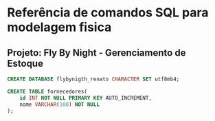 # Referência de comandos SQL para modelagem fisica

## Projeto: Fly By Night - Gerenciamento de Estoque

```sql
CREATE DATABASE flybynigth_renato CHARACTER SET utf8mb4;
```

```sql
CREATE TABLE fornecedores(
    id INT NOT NULL PRIMARY KEY AUTO_INCREMENT,
    nome VARCHAR(100) NOT NULL
);
```